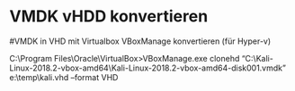 # VMDK vHDD konvertieren
#VMDK in VHD mit Virtualbox VBoxManage konvertieren (für Hyper-v)

C:\Program Files\Oracle\VirtualBox>VBoxManage.exe clonehd “C:\Kali-Linux-2018.2-vbox-amd64\Kali-Linux-2018.2-vbox-amd64-disk001.vmdk” e:\temp\kali.vhd –format VHD  
